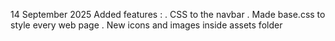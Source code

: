 14 September 2025 
Added features :
. CSS to the navbar
. Made base.css to style every web page
. New icons and images inside assets folder



